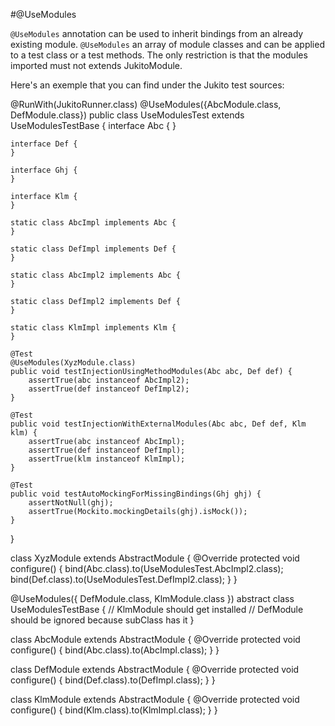 #@UseModules

`@UseModules` annotation can be used to inherit bindings from an already existing module. `@UseModules` an array of module classes and can be applied to a test class or a test methods. The only restriction is that the modules imported must not extends JukitoModule.

Here's an exemple that you can find under the Jukito test sources:

@RunWith(JukitoRunner.class)
@UseModules({AbcModule.class, DefModule.class})
public class UseModulesTest extends UseModulesTestBase {
    interface Abc {
    }

    interface Def {
    }

    interface Ghj {
    }

    interface Klm {
    }

    static class AbcImpl implements Abc {
    }

    static class DefImpl implements Def {
    }

    static class AbcImpl2 implements Abc {
    }

    static class DefImpl2 implements Def {
    }

    static class KlmImpl implements Klm {
    }

    @Test
    @UseModules(XyzModule.class)
    public void testInjectionUsingMethodModules(Abc abc, Def def) {
        assertTrue(abc instanceof AbcImpl2);
        assertTrue(def instanceof DefImpl2);
    }

    @Test
    public void testInjectionWithExternalModules(Abc abc, Def def, Klm klm) {
        assertTrue(abc instanceof AbcImpl);
        assertTrue(def instanceof DefImpl);
        assertTrue(klm instanceof KlmImpl);
    }

    @Test
    public void testAutoMockingForMissingBindings(Ghj ghj) {
        assertNotNull(ghj);
        assertTrue(Mockito.mockingDetails(ghj).isMock());
    }
}

class XyzModule extends AbstractModule {
    @Override
    protected void configure() {
        bind(Abc.class).to(UseModulesTest.AbcImpl2.class);
        bind(Def.class).to(UseModulesTest.DefImpl2.class);
    }
}

@UseModules({ DefModule.class, KlmModule.class })
abstract class UseModulesTestBase {
    // KlmModule should get installed
    // DefModule should be ignored because subClass has it
}

class AbcModule extends AbstractModule {
    @Override
    protected void configure() {
        bind(Abc.class).to(AbcImpl.class);
    }
}

class DefModule extends AbstractModule {
    @Override
    protected void configure() {
        bind(Def.class).to(DefImpl.class);
    }
}

class KlmModule extends AbstractModule {
    @Override
    protected void configure() {
        bind(Klm.class).to(KlmImpl.class);
    }
}
